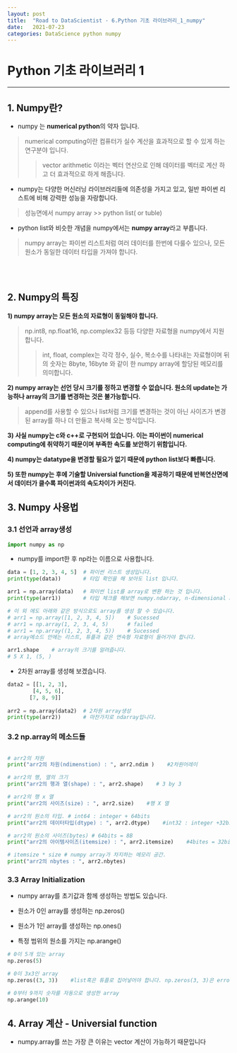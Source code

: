```yaml
---
layout: post
title:  "Road to DataScientist - 6.Python 기초 라이브러리_1_numpy"
date:   2021-07-23 
categories: DataScience python numpy
---
```

# Python 기초 라이브러리 1
---

## 1. Numpy란?

* numpy 는 **numerical python**의 약자 입니다.
> numerical computing이란 컴퓨터가 실수 계산을 효과적으로 할 수 있게 하는 연구분야 입니다.
>    >vector arithmetic 이라는 벡터 연산으로 인해 데이터를 벡터로 계산 하고 더 효과적으로 하게 해줍니다.


- numpy는 다양한 머신러닝 라이브러리들에 의존성을 가지고 있고, 일반 파이썬 리스트에 비해 강력한 성능을 자랑합니다.
> 성능면에서 numpy array >> python list( or tuble)


- python list와 비슷한 개념을 numpy에서는 **numpy array**라고 부릅니다.
> numpy array는 파이썬 리스트처럼 여러 데이터를 한번에 다룰수 있으나, 모든 원소가 동일한 데이터 타입을 가져야 합니다.


<br>
<br>

## 2. Numpy의 특징


**1) numpy array는 모든 원소의 자료형이 동일해야 합니다.**

> np.int8, np.float16, np.complex32 등등 다양한 자료형을 numpy에서 지원합니다.
>    > int, float, complex는 각각 정수, 실수, 복소수를 나타내는 자료형이며 뒤의 숫자는 8byte, 16byte 와 같이 한 numpy array에 할당된 메모리를 의미합니다.

**2) numpy array는 선언 당시 크기를 정하고 변경할 수 없습니다. 원소의 update는 가능하나 array의 크기를 변경하는 것은 불가능합니다.**
> append를 사용할 수 있으나 list처럼 크기를 변경하는 것이 아닌 사이즈가 변경된 array를 하나 더 만들고 복사해 오는 방식입니다.

**3) 사실 numpy는 c와 c++로 구현되어 있습니다. 이는 파이썬이 numerical computing에 취약하기 때문이며 부족한 속도를 보안하기 위함입니다.**

**4) numpy는 datatype을 변경할 필요가 없기 때문에 python list보다 빠릅니다.**

**5) 또한 numpy는 후에 기술할 Universial function을 제공하기 때문에 반복연산면에서 데이터가 클수록 파이썬과의 속도차이가 커진다.**


## 3. Numpy 사용법

### 3.1 선언과 array생성

```python
import numpy as np
```

* numpy를 import한 후 np라는 이름으로 사용합니다.

```python
data = [1, 2, 3, 4, 5]  # 파이썬 리스트 생성입니다.
print(type(data))       # 타입 확인을 해 보아도 list 입니다.

arr1 = np.array(data)   # 파이썬 list를 array로 변환 하는 것 입니다.
print(type(arr1))       # 타입 체크를 해보면 numpy.ndarray, n-dimensional array인 것을 확인 할 수 있습니다.

# 이 외 에도 아래와 같은 방식으로도 array를 생성 할 수 있습니다.
# arr1 = np.array([1, 2, 3, 4, 5])    # Sucessed
# arr1 = np.array(1, 2, 3, 4, 5)      # failed
# arr1 = np.array((1, 2, 3, 4, 5))    # Sucessed
# array메소드 안에는 리스트, 튜플과 같은 연속형 자료형이 들어가야 합니다.

arr1.shape    # array의 크기를 알려줍니다.
# 5 X 1, (5, )
```
* 2차원 array를 생성해 보겠습니다.

```python
data2 = [[1, 2, 3],
        [4, 5, 6],
       [7, 8, 9]]
       
arr2 = np.array(data2)  # 2차원 array생성
print(type(arr2))       # 마찬가지로 ndarray입니다.
```

### 3.2 np.array의 메소드들

```python  

# arr2의 차원
print("arr2의 차원(ndimenstion) : ", arr2.ndim )    #2차원어레이

# arr2의 행, 열의 크기
print("arr2의 행과 열(shape) : ", arr2.shape)    # 3 by 3

# arr2의 행 x 열
print("arr2의 사이즈(size) : ", arr2.size)    #행 X 열

# arr2의 원소의 타입. # int64 : integer + 64bits
print("arr2의 데이터타입(dtype) : ", arr2.dtype)    #int32 : integer +32bits

# arr2의 원소의 사이즈(bytes) # 64bits = 8B
print("arr2의 아이템사이즈(itemsize) : ", arr2.itemsize)    #4bites = 32bits

# itemsize * size # numpy array가 차지하는 메모리 공간.
print("arr2의 nbytes : ", arr2.nbytes)
```

### 3.3 Array Initialization

- numpy array를 초기값과 함께 생성하는 방법도 있습니다.


- 원소가 0인 array를 생성하는 np.zeros()

- 원소가 1인 array를 생성하는 np.ones()

- 특정 범위의 원소를 가지는 np.arange()

```python
# 0이 5개 있는 array
np.zeros(5)

# 0이 3x3인 array
np.zeros((3, 3))    #list혹은 튜플로 집어넣어야 합니다. np.zeros(3, 3)은 error가 납니다.

# 0부터 9까지 숫자를 자동으로 생성한 array
np.arange(10)
```

## 4. Array 계산 - Universial function

* numpy.array를 쓰는 가장 큰 이유는 vector 계산이 가능하기 때문입니다
